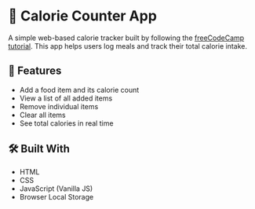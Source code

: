 # 🥗 Calorie Counter App

A simple web-based calorie tracker built by following the [freeCodeCamp tutorial](https://www.freecodecamp.org/). This app helps users log meals and track their total calorie intake.

## 🚀 Features

- Add a food item and its calorie count
- View a list of all added items
- Remove individual items
- Clear all items
- See total calories in real time

## 🛠️ Built With

- HTML
- CSS
- JavaScript (Vanilla JS)
- Browser Local Storage

